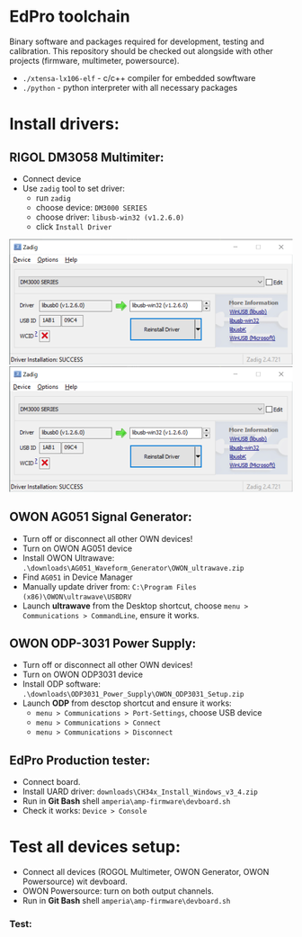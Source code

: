 # EdPro toolchain

Binary software and packages required for development, testing and calibration.
This repository should be checked out alongside with other projects (firmware, multimeter, powersource).

- `./xtensa-lx106-elf` - c/c++ compiler for embedded sowftware
- `./python` - python interpreter with all necessary packages

# Install drivers:

## RIGOL DM3058 Multimiter:

* Connect device
* Use `zadig` tool to set driver:
    * run `zadig`
    * choose device: `DM3000 SERIES`
    * choose driver: `libusb-win32 (v1.2.6.0)`
    * click `Install Driver`

![screenshot](resources/img/rigol-zadig.png?raw=true "Title")
![screenshot](./resources/img/rigol-zadig.png)

## OWON AG051 Signal Generator:

* Turn off or disconnect all other OWN devices!
* Turn on OWON AG051 device
* Install OWON Ultrawave: `.\downloads\AG051_Waveform_Generator\OWON_ultrawave.zip`
* Find `AG051` in Device Manager
* Manually update driver from: `C:\Program Files (x86)\OWON\ultrawave\USBDRV`
* Launch **ultrawave** from the Desktop shortcut, choose `menu > Communications > CommandLine`, ensure it works.

## OWON ODP-3031 Power Supply:

* Turn off or disconnect all other OWN devices!
* Turn on OWON ODP3031 device
* Install ODP software: `.\downloads\ODP3031_Power_Supply\OWON_ODP3031_Setup.zip`
* Launch **ODP** from desctop shortcut and ensure it works:
    * `menu > Communications > Port-Settings`, choose USB device
    * `menu > Communications > Connect`
    * `menu > Communications > Disconnect`

## EdPro Production tester:

* Connect board.
* Install UARD driver: `downloads\CH34x_Install_Windows_v3_4.zip`
* Run in **Git Bash** shell `amperia\amp-firmware\devboard.sh`
* Check it works: `Device > Console`

# Test all devices setup:

* Connect all devices (ROGOL Multimeter, OWON Generator, OWON Powersource) wit devboard.
* OWON Powersource: turn on both output channels.
* Run in **Git Bash** shell `amperia\amp-firmware\devboard.sh`



### Test:
